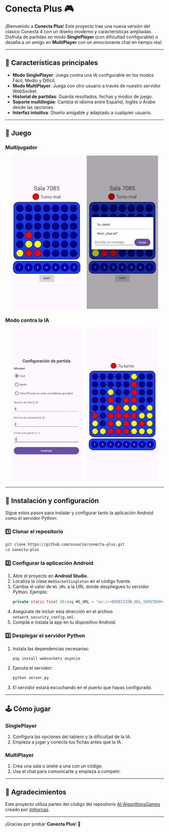 # Conecta Plus 🎮

¡Bienvenido a **Conecta Plus**! Este proyecto trae una nueva versión del clásico Conecta 4 con un diseño moderno y características ampliadas. Disfruta de partidas en modo **SinglePlayer** (con dificultad configurable) o desafía a un amigo en **MultiPlayer** con un emocionante chat en tiempo real.

---

## 🎲 Características principales

- **Modo SinglePlayer**: Juega contra una IA configurable en los modos Fácil, Medio y Difícil.
- **Modo MultiPlayer**: Juega con otro usuario a través de nuestro servidor WebSocket.
- **Historial de partidas**: Guarda resultados, fechas y modos de juego.
- **Soporte multilingüe**: Cambia el idioma entre Español, Inglés o Árabe desde las opciones.
- **Interfaz intuitiva**: Diseño amigable y adaptado a cualquier usuario.

---

## 📸 Juego

### Multijugador
<p align="center">
  <img src="docs/images/multiplayer.jpg" alt="Multijugador" width="45%" style="margin-right: 10px;" />
  <img src="docs/images/multiplayer_chat.jpg" alt="Chat Multijugador" width="45%" />
</p>

### Modo contra la IA
<p align="center">
  <img src="docs/images/config_ai.jpg" alt="Configuración" width="45%" style="margin-right: 10px;" />
  <img src="docs/images/singleplayer.jpg" alt="Juego" width="45%" />
</p>

---

## 🚀 Instalación y configuración

Sigue estos pasos para instalar y configurar tanto la aplicación Android como el servidor Python:

### 1️⃣ Clonar el repositorio
```bash
git clone https://github.com/usuario/conecta-plus.git
cd conecta-plus
```

### 2️⃣ Configurar la aplicación Android
1. Abre el proyecto en **Android Studio**.
2. Localiza la clase `WebSocketSingleton` en el código fuente.
3. Cambia el valor de `WS_URL` a la URL donde despliegues tu servidor Python. Ejemplo:
   ```java
   private static final String WS_URL = "ws://<DIRECCIÓN_DEL_SERVIDOR>:<PUERTO>";
   ```
4. Asegúrate de incluir esta dirección en el archivo `network_security_config.xml`.
5. Compila e instala la app en tu dispositivo Android.

### 3️⃣ Desplegar el servidor Python
1. Instala las dependencias necesarias:
   ```bash
   pip install websockets asyncio
   ```
2. Ejecuta el servidor:
   ```bash
   python server.py
   ```
3. El servidor estará escuchando en el puerto que hayas configurado.

---

## 🕹️ Cómo jugar

### SinglePlayer
1. Configura las opciones del tablero y la dificultad de la IA.
2. Empieza a jugar y conecta tus fichas antes que la IA.

### MultiPlayer
1. Crea una sala o únete a una con un código.
2. Usa el chat para comunicarte y empieza a competir.

---

## 🙌 Agradecimientos

Este proyecto utiliza partes del código del repositorio [AI-AlgorithmsGames](https://github.com/jmhorcas/AI-AlgorithmsGames) creado por [jmhorcas](https://github.com/jmhorcas).

---

¡Gracias por probar **Conecta Plus**! 🎉
